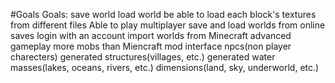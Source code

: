 #Goals
Goals:
save world
load world
be able to load each block's textures from different files
Able to play multiplayer
save and load worlds from online saves
login with an account
import worlds from Minecraft
advanced gameplay
more mobs than Miencraft
mod interface
npcs(non player charecters)
generated structures(villages, etc.)
generated water masses(lakes, oceans, rivers, etc.)
dimensions(land, sky, underworld, etc.)